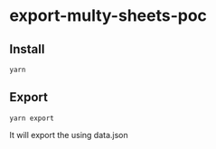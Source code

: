# export-multy-sheets-poc

## Install
    yarn

## Export
    yarn export


It will export the using data.json

